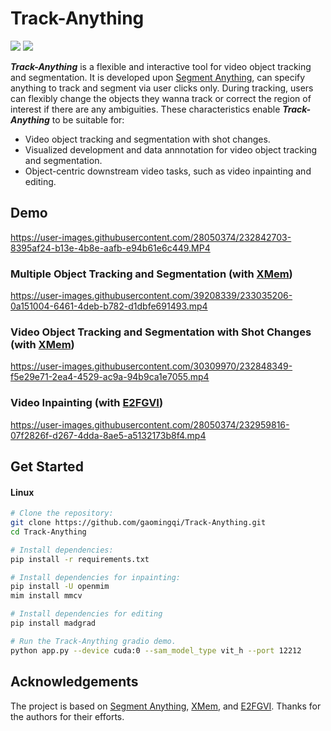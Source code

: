 # Track-Anything

[![](https://img.shields.io/badge/%F0%9F%A4%97-Open_in_Spaces-informational.svg?style=flat-square)](https://huggingface.co/spaces/watchtowerss/Track-Anything) [![](https://img.shields.io/badge/%F0%9F%9A%80-SUSTech_VIP_Lab-important.svg?style=flat-square)](https://zhengfenglab.com/)


***Track-Anything*** is a flexible and interactive tool for video object tracking and segmentation. It is developed upon [Segment Anything](https://github.com/facebookresearch/segment-anything), can specify anything to track and segment via user clicks only. During tracking, users can flexibly change the objects they wanna track or correct the region of interest if there are any ambiguities. These characteristics enable ***Track-Anything*** to be suitable for: 
- Video object tracking and segmentation with shot changes. 
- Visualized development and data annnotation for video object tracking and segmentation.
- Object-centric downstream video tasks, such as video inpainting and editing. 

## Demo

https://user-images.githubusercontent.com/28050374/232842703-8395af24-b13e-4b8e-aafb-e94b61e6c449.MP4

### Multiple Object Tracking and Segmentation (with [XMem](https://github.com/hkchengrex/XMem))

https://user-images.githubusercontent.com/39208339/233035206-0a151004-6461-4deb-b782-d1dbfe691493.mp4

### Video Object Tracking and Segmentation with Shot Changes (with [XMem](https://github.com/hkchengrex/XMem))

https://user-images.githubusercontent.com/30309970/232848349-f5e29e71-2ea4-4529-ac9a-94b9ca1e7055.mp4

### Video Inpainting (with [E2FGVI](https://github.com/MCG-NKU/E2FGVI))

https://user-images.githubusercontent.com/28050374/232959816-07f2826f-d267-4dda-8ae5-a5132173b8f4.mp4

## Get Started
#### Linux
```bash
# Clone the repository:
git clone https://github.com/gaomingqi/Track-Anything.git
cd Track-Anything

# Install dependencies: 
pip install -r requirements.txt

# Install dependencies for inpainting: 
pip install -U openmim
mim install mmcv

# Install dependencies for editing
pip install madgrad 

# Run the Track-Anything gradio demo.
python app.py --device cuda:0 --sam_model_type vit_h --port 12212
```

## Acknowledgements

The project is based on [Segment Anything](https://github.com/facebookresearch/segment-anything), [XMem](https://github.com/hkchengrex/XMem), and [E2FGVI](https://github.com/MCG-NKU/E2FGVI). Thanks for the authors for their efforts.
